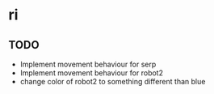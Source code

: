 # ri

## TODO

- Implement movement behaviour for serp
- Implement movement behaviour for robot2
- change color of robot2 to something different than blue
